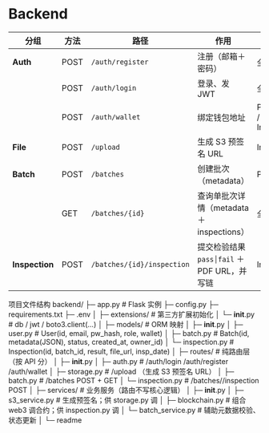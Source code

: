 # Backend 

| 分组             | 方法   | 路径                              | 作用                               | 调用方                  |
| -------------- | ---- | ------------------------------- | -------------------------------- | -------------------- |
| **Auth**       | POST | `/auth/register`                | 注册（邮箱＋密码）                        | 全角色                  |
|                | POST | `/auth/login`                   | 登录、发 JWT                         | 全角色                  |
|                | POST | `/auth/wallet`                  | 绑定钱包地址                           | Producer / Inspector |
| **File**       | POST | `/upload`                       | 生成 S3 预签名 URL                    | Inspector            |
| **Batch**      | POST | `/batches`                      | 创建批次（metadata）                   | Producer             |
|                | GET  | `/batches/{id}`            | 查询单批次详情（metadata＋inspections）    | 全角色                  |
| **Inspection** | POST | `/batches/{id}/inspection` | 提交检验结果 `pass│fail` ＋ PDF URL，并写链 | Inspector            |


项目文件结构
backend/
├─ app.py                 # Flask 实例
├─ config.py
├─ requirements.txt
├─ .env
│
├─ extensions/            # 第三方扩展初始化
│   └─ __init__.py        # db / jwt / boto3.client(...)
│
├─ models/                # ORM 映射
│   ├─ __init__.py
│   ├─ user.py            # User(id, email, pw_hash, role, wallet)
│   ├─ batch.py           # Batch(id, metadata(JSON), status, created_at, owner_id)
│   └─ inspection.py      # Inspection(id, batch_id, result, file_url, insp_date)
│
├─ routes/                # 纯路由层（按 API 分）
│   ├─ __init__.py
│   ├─ auth.py           # /auth/login  /auth/register  /auth/wallet
│   ├─ storage.py        # /upload  （生成 S3 预签名 URL）
│   ├─ batch.py          # /batches  POST + GET <batchId>
│   └─ inspection.py     # /batches/<id>/inspection  POST
│
├─ services/              # 业务服务（路由不写核心逻辑）
│   ├─ __init__.py
│   ├─ s3_service.py     # 生成预签名；供 storage.py 调
│   ├─ blockchain.py     # 组合 web3 调合约；供 inspection.py 调
│   └─ batch_service.py  # 辅助元数据校验、状态更新
│
└─ readme